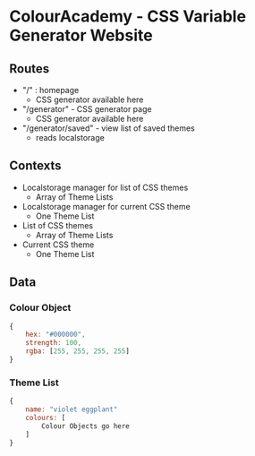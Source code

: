 # ColourAcademy - CSS Variable Generator Website

## Routes

- "/" : homepage
  - CSS generator available here
- "/generator" - CSS generator page
  - CSS generator available here
- "/generator/saved" - view list of saved themes
  - reads localstorage

## Contexts

- Localstorage manager for list of CSS themes
  - Array of Theme Lists
- Localstorage manager for current CSS theme
  - One Theme List
- List of CSS themes
  - Array of Theme Lists
- Current CSS theme
  - One Theme List

## Data

### Colour Object

```js
{
	hex: "#000000",
	strength: 100,
	rgba: [255, 255, 255, 255]
}
```

### Theme List

```js
{
	name: "violet eggplant"
	colours: [
		Colour Objects go here
	]
}
```
